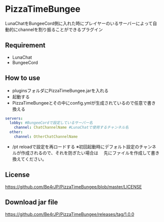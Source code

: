 # PizzaTimeBungee

LunaChatをBungeeCord側に入れた時にプレイヤーのいるサーバーによって自動的にchannelを割り振ることができるプラグイン

## Requirement

* LunaChat
* BungeeCord

## How to use

* pluginsフォルダにPizzaTimeBungee.jarを入れる
* 起動する
* PizzaTimeBungeeとその中にconfig.ymlが生成されているので任意で書き換える
```yaml
servers:
  lobby: #BungeeCordで設定しているサーバー名
    channel: ChatChannelName #LunaChatで使用するチャンネル名
  other:
    channel: OtherChatChannelName
```
* /pt reloadで設定を再ロードする
※初回起動時にデフォルト設定のチャンネルが作成されるので、それを防ぎたい場合は
　先にファイルを作成して書き換えてください。

## License

https://github.com/Be4rJP/PizzaTimeBungee/blob/master/LICENSE

## Download jar file

https://github.com/Be4rJP/PizzaTimeBungee/releases/tag/1.0.0
